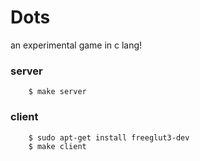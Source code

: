 # Dots 
an experimental game in c lang!

### server
        $ make server

### client         
        $ sudo apt-get install freeglut3-dev
        $ make client